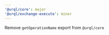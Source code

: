 ```yaml
---
'@urql/core': major
'@urql/exchange-execute': minor
---
```


Remove `getOperationName` export from `@urql/core`
